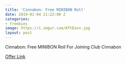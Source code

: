 ```yaml
---
title: 'Cinnabon: Free MINIBON Roll'
date: 2019-01-04 21:22:00 Z
categories:
- freebies
image: https://i.imgur.com/ATtEosn.jpg
layout: post
---
```


Cinnabon: Free MINIBON Roll For Joining Club Cinnabon

[Offer Link](http://cinnabon.fbmta.com/members/UpdateProfile.aspx?Action=Subscribe&InputSource=W)